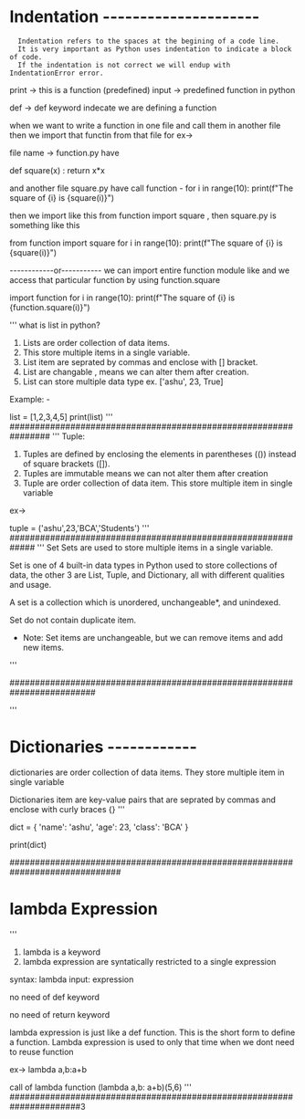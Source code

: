 # Indentation ---------------------
      Indentation refers to the spaces at the begining of a code line.
      It is very important as Python uses indentation to indicate a block of code.
      If the indentation is not correct we will endup with IndentationError error.



print -> this is a function (predefined)
input -> predefined function in python

def -> def keyword indecate we are defining a function


when we want to write a function in one file and call them in another file
then we import that functin from that file 
for ex-> 

file name -> function.py
have 

def square(x) :
   return x*x

and another file  square.py
have call function -
for i in range(10):
    print(f"The square of {i} is {square(i)}")

then we import like this
from function import square , then square.py is something like this

from function import square
 for i in range(10):
    print(f"The square of {i} is {square(i)}")

------------or-----------
we can import entire function module like and we access that particular function by using function.square

import function
 for i in range(10):
    print(f"The square of {i} is {function.square(i)}")


'''
what is list in python?

1. Lists are order collection of data items.
2. This store multiple items in a single variable.
3. List item are seprated by commas and enclose with [] bracket.
4. List are changable , means we can alter them after creation.
5. List can store multiple data type ex. ['ashu', 23, True]

Example: -

list = [1,2,3,4,5]
print(list)
'''
################################################################
'''
Tuple: 
1.  Tuples are defined by enclosing the 
    elements in parentheses (()) instead of square brackets ([]).
2. Tuples are immutable means we can not alter them after creation
3. Tuple are order collection of data item. This store multiple item in single variable

ex-> 

tuple = ('ashu',23,'BCA','Students')
'''
#############################################################
'''
Set
Sets are used to store multiple items in a single variable.

Set is one of 4 built-in data types in Python used to store 
collections of data, the other 3 are List, Tuple, and Dictionary, 
all with different qualities and usage.

A set is a collection which is unordered, unchangeable*, and unindexed.

Set do not contain duplicate item.

* Note: Set items are unchangeable, but we can remove items and add new items.

'''

#########################################################################

'''
# Dictionaries ------------


dictionaries are order collection of data items. They store multiple item in single variable

Dictionaries item are key-value pairs that are seprated by commas  and enclose with curly braces {}
'''

dict = {
    'name': 'ashu',
    'age': 23,
    'class': 'BCA'
}

print(dict)

##############################################################################

# lambda Expression
'''
1. lambda is a keyword 
2. lambda expression are syntatically restricted to a single expression

syntax: 
lambda input: expression

no need of def keyword

no need of return keyword


lambda expression is just like a def function.
This is the short form to define a function.
Lambda expression is used to only that time when we dont need to reuse function

ex-> 
lambda a,b:a+b

call of lambda function
(lambda a,b: a+b)(5,6)
'''
######################################################################3
